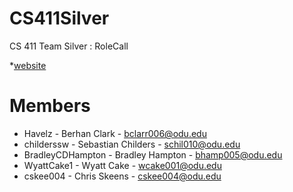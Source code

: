 # CS411Silver
CS 411 Team Silver : RoleCall

*[website](https://WyattCake1.github.io/CS411Silver)

# Members
- Havelz - Berhan Clark - bclarr006@odu.edu
- childerssw - Sebastian Childers - schil010@odu.edu
- BradleyCDHampton - Bradley Hampton - bhamp005@odu.edu
- WyattCake1 - Wyatt Cake - wcake001@odu.edu
- cskee004 - Chris Skeens - cskee004@odu.edu
